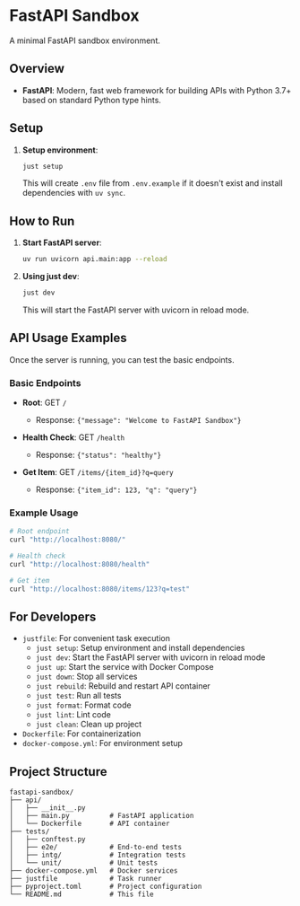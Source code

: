 # FastAPI Sandbox

A minimal FastAPI sandbox environment.

## Overview

- **FastAPI**: Modern, fast web framework for building APIs with Python 3.7+ based on standard Python type hints.

## Setup

1. **Setup environment**:
   ```bash
   just setup
   ```
   This will create `.env` file from `.env.example` if it doesn't exist and install dependencies with `uv sync`.

## How to Run

1. **Start FastAPI server**:
   ```bash
   uv run uvicorn api.main:app --reload
   ```

2. **Using just dev**:
   ```bash
   just dev
   ```
   This will start the FastAPI server with uvicorn in reload mode.

## API Usage Examples

Once the server is running, you can test the basic endpoints.

### Basic Endpoints
- **Root**: GET `/`
  - Response: `{"message": "Welcome to FastAPI Sandbox"}`

- **Health Check**: GET `/health`
  - Response: `{"status": "healthy"}`

- **Get Item**: GET `/items/{item_id}?q=query`
  - Response: `{"item_id": 123, "q": "query"}`

### Example Usage
```bash
# Root endpoint
curl "http://localhost:8080/"

# Health check
curl "http://localhost:8080/health"

# Get item
curl "http://localhost:8080/items/123?q=test"
```

## For Developers

- `justfile`: For convenient task execution
  - `just setup`: Setup environment and install dependencies
  - `just dev`: Start the FastAPI server with uvicorn in reload mode
  - `just up`: Start the service with Docker Compose
  - `just down`: Stop all services
  - `just rebuild`: Rebuild and restart API container
  - `just test`: Run all tests
  - `just format`: Format code
  - `just lint`: Lint code
  - `just clean`: Clean up project
- `Dockerfile`: For containerization
- `docker-compose.yml`: For environment setup

## Project Structure

```
fastapi-sandbox/
├── api/
│   ├── __init__.py
│   ├── main.py          # FastAPI application
│   └── Dockerfile       # API container
├── tests/
│   ├── conftest.py
│   ├── e2e/             # End-to-end tests
│   ├── intg/            # Integration tests
│   └── unit/            # Unit tests
├── docker-compose.yml   # Docker services
├── justfile             # Task runner
├── pyproject.toml       # Project configuration
└── README.md            # This file
```
